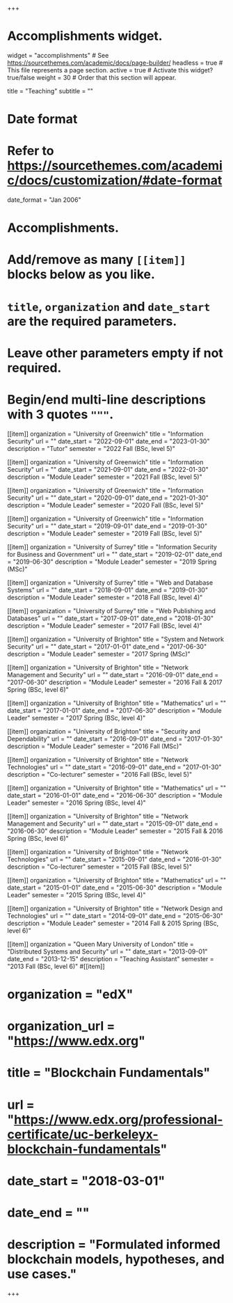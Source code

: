 +++
# Accomplishments widget.
widget = "accomplishments"  # See https://sourcethemes.com/academic/docs/page-builder/
headless = true  # This file represents a page section.
active = true  # Activate this widget? true/false
weight = 30 # Order that this section will appear.

title = "Teaching"
subtitle = ""

# Date format
#   Refer to https://sourcethemes.com/academic/docs/customization/#date-format
date_format = "Jan 2006"

# Accomplishments.
#   Add/remove as many `[[item]]` blocks below as you like.
#   `title`, `organization` and `date_start` are the required parameters.
#   Leave other parameters empty if not required.
#   Begin/end multi-line descriptions with 3 quotes `"""`.

[[item]]
organization = "University of Greenwich"
title = "Information Security"
url = ""
date_start = "2022-09-01"
date_end = "2023-01-30"
description = "Tutor"
semester = "2022 Fall (BSc, level 5)"

[[item]]
organization = "University of Greenwich"
title = "Information Security"
url = ""
date_start = "2021-09-01"
date_end = "2022-01-30"
description = "Module Leader"
semester = "2021 Fall (BSc, level 5)"

[[item]]
organization = "University of Greenwich"
title = "Information Security"
url = ""
date_start = "2020-09-01"
date_end = "2021-01-30"
description = "Module Leader"
semester = "2020 Fall (BSc, level 5)"

[[item]]
organization = "University of Greenwich"
title = "Information Security"
url = ""
date_start = "2019-09-01"
date_end = "2019-01-30"
description = "Module Leader"
semester = "2019 Fall (BSc, level 5)"

[[item]]
organization = "University of Surrey"
title = "Information Security for Business and Government"
url = ""
date_start = "2019-02-01"
date_end = "2019-06-30"
description = "Module Leader"
semester = "2019 Spring (MSc)"

[[item]]
organization = "University of Surrey"
title = "Web and Database Systems"
url = ""
date_start = "2018-09-01"
date_end = "2019-01-30"
description = "Module Leader"
semester = "2018 Fall (BSc, level 4)"

[[item]]
organization = "University of Surrey"
title = "Web Publishing and Databases"
url = ""
date_start = "2017-09-01"
date_end = "2018-01-30"
description = "Module Leader"
semester = "2017 Fall (BSc, level 4)"

[[item]]
organization = "University of Brighton"
title = "System and Network Security"
url = ""
date_start = "2017-01-01"
date_end = "2017-06-30"
description = "Module Leader"
semester = "2017 Spring (MSc)"

[[item]]
organization = "University of Brighton"
title = "Network Management and Security"
url = ""
date_start = "2016-09-01"
date_end = "2017-06-30"
description = "Module Leader"
semester = "2016 Fall & 2017 Spring (BSc, level 6)"

[[item]]
organization = "University of Brighton"
title = "Mathematics"
url = ""
date_start = "2017-01-01"
date_end = "2017-06-30"
description = "Module Leader"
semester = "2017 Spring (BSc, level 4)"

[[item]]
organization = "University of Brighton"
title = "Security and Dependability"
url = ""
date_start = "2016-09-01"
date_end = "2017-01-30"
description = "Module Leader"
semester = "2016 Fall (MSc)"

[[item]]
organization = "University of Brighton"
title = "Network Technologies"
url = ""
date_start = "2016-09-01"
date_end = "2017-01-30"
description = "Co-lecturer"
semester = "2016 Fall (BSc, level 5)"

[[item]]
organization = "University of Brighton"
title = "Mathematics"
url = ""
date_start = "2016-01-01"
date_end = "2016-06-30"
description = "Module Leader"
semester = "2016 Spring (BSc, level 4)"

[[item]]
organization = "University of Brighton"
title = "Network Management and Security"
url = ""
date_start = "2015-09-01"
date_end = "2016-06-30"
description = "Module Leader"
semester = "2015 Fall & 2016 Spring (BSc, level 6)"

[[item]]
organization = "University of Brighton"
title = "Network Technologies"
url = ""
date_start = "2015-09-01"
date_end = "2016-01-30"
description = "Co-lecturer"
semester = "2015 Fall (BSc, level 5)"


[[item]]
organization = "University of Brighton"
title = "Mathematics"
url = ""
date_start = "2015-01-01"
date_end = "2015-06-30"
description = "Module Leader"
semester = "2015 Spring (BSc, level 4)"

[[item]]
organization = "University of Brighton"
title = "Network Design and Technologies"
url = ""
date_start = "2014-09-01"
date_end = "2015-06-30"
description = "Module Leader"
semester = "2014 Fall & 2015 Spring (BSc, level 6)"

[[item]]
organization = "Queen Mary University of London"
title = "Distributed Systems and Security"
url = ""
date_start = "2013-09-01"
date_end = "2013-12-15"
description = "Teaching Assistant"
semester = "2013 Fall (BSc, level 6)"
#[[item]]
#  organization = "edX"
#  organization_url = "https://www.edx.org"
#  title = "Blockchain Fundamentals"
#  url = "https://www.edx.org/professional-certificate/uc-berkeleyx-blockchain-fundamentals"
#  date_start = "2018-03-01"
#  date_end = ""
#  description = "Formulated informed blockchain models, hypotheses, and use cases."
+++
